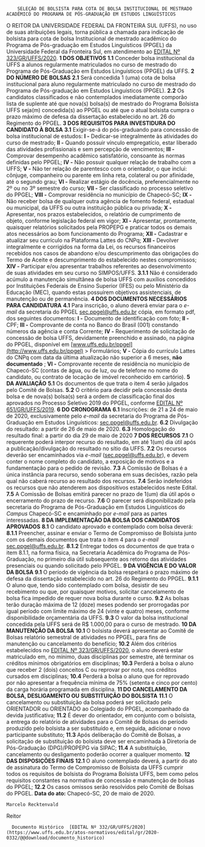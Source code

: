         SELEÇÃO DE BOLSISTA PARA COTA DE BOLSA INSTITUCIONAL DE MESTRADO ACADÊMICO DO PROGRAMA DE PÓS-GRADUAÇÃO EM ESTUDOS LINGUÍSTICOS  

 O REITOR DA UNIVERSIDADE FEDERAL DA FRONTEIRA SUL (UFFS), no uso de suas atribuições legais, torna pública a chamada para indicação de bolsista para cota de bolsa Institucional de mestrado acadêmico do Programa de Pós-graduação em Estudos Linguísticos (PPGEL) da Universidade Federal da Fronteira Sul, em atendimento ao [EDITAL Nº 323/GR/UFFS/2020](https://www.uffs.edu.br/atos-normativos/edital/gr/2020-0323).  **1 DOS OBJETIVOS** **1.1**  Conceder bolsa institucional da UFFS a alunos regularmente matriculados no curso de mestrado do Programa de Pós-Graduação em Estudos Linguísticos (PPGEL) da UFFS.  **2 DO NÚMERO DE BOLSAS** **2.1**  Será concedida 1 (uma) cota de bolsa institucional para aluno regularmente matriculado no curso de mestrado do Programa de Pós-graduação em Estudos Linguísticos (PPGEL). **2.2**  Os candidatos classificados e não contemplados imediatamente comporão lista de suplente até que nova(s) bolsa(s) de mestrado do Programa Bolsista UFFS seja(m) concedida(s) ao PPGEL ou até que o atual bolsista cumpra o prazo máximo de defesa da dissertação estabelecido no art. 26 do Regimento do PPGEL.  **3 DOS REQUISITOS PARA INVESTIDURA DO CANDIDATO À BOLSA** **3.1**  Exigir-se-á do pós-graduando para concessão de bolsa institucional de estudos: **I -**  Dedicar-se integralmente às atividades do curso de mestrado; **II -**  Quando possuir vínculo empregatício, estar liberado das atividades profissionais e sem percepção de vencimentos; **III -**  Comprovar desempenho acadêmico satisfatório, consoante às normas definidas pelo PPGEL; **IV -**  Não possuir qualquer relação de trabalho com a UFFS; **V -**  Não ter relação de parentesco com o orientador, o que inclui: cônjuge, companheiro ou parente em linha reta, colateral ou por afinidade, até o segundo grau; **VI -**  Realizar estágio de docência, preferencialmente no 2º ou no 3º semestre do curso; **VII -**  Ser classificado no processo seletivo do PPGEL; **VIII -**  Comprovar residência no município de Chapecó-SC; **IX -**  Não receber bolsa de qualquer outra agência de fomento federal, estadual ou municipal, da UFFS ou outra instituição pública ou privada; **X -**  Apresentar, nos prazos estabelecidos, o relatório de cumprimento de objeto, conforme legislação federal em vigor; **XI -**  Apresentar, prontamente, quaisquer relatórios solicitados pela PROPEPG e praticar todos os demais atos necessários ao bom funcionamento do Programa; **XII -**  Cadastrar e atualizar seu currículo na Plataforma Lattes do CNPq; **XIII -**  Devolver integralmente e corrigidos na forma da Lei, os recursos financeiros recebidos nos casos de abandono e/ou descumprimento das obrigações do Termo de Aceite e descumprimento do estabelecido nestes compromissos; **XIV -**  Participar e/ou apresentar trabalhos referentes ao desenvolvimento de suas atividades em seu curso no SIMPOS/UFFS. **3.1.1**  Não é considerado acúmulo a manutenção simultânea de bolsa UFFS com auxílios concedidos por Instituições Federais de Ensino Superior (IFES) ou pelo Ministério da Educação (MEC), quando estas possuírem objetivos assistenciais, de manutenção ou de permanência.  **4 DOS DOCUMENTOS NECESSÁRIOS PARA CANDIDATURA** **4.1**  Para inscrição, o aluno deverá enviar para o *e-mail*  da secretaria do PPGEL sec.ppgel@uffs.edu.br cópia, em formato pdf, dos seguintes documentos: **I -**  Documento de identificação com foto; **II -**  CPF; **III -**  Comprovante de conta no Banco do Brasil (001) constando números da agência e conta Corrente; **IV -**  Requerimento de solicitação de concessão de bolsa UFFS, devidamente preenchido e assinado, na página do PPGEL, disponível em [www.uffs.edu.br/ppgel](http://www.uffs.edu.br/ppgel) > Formulários; **V -**  Cópia do currículo Lattes do CNPq com data da última atualização não superior a 6 meses, **não** **documentado** ; **VI -**  Comprovante recente de residência no município de Chapecó-SC (contas de água, ou de luz, ou de telefone no nome do candidato, ou contrato de locação de imóvel reconhecido em cartório).  **5 DA AVALIAÇÃO** **5.1**  Os documentos de que trata o item 4 serão julgados pelo Comitê de Bolsas. **5.2**  O critério para decidir pela concessão desta bolsa e de nova(s) bolsa(s) será a ordem de classificação final dos aprovados no Processo Seletivo 2019 do PPGEL, conforme [EDITAL Nº 651/GR/UFFS/2019](https://www.uffs.edu.br/atos-normativos/edital/gr/2019-0651).  **6 DO CRONOGRAMA** **6.1**  Inscrições: de 21 a 24 de maio de 2020, exclusivamente pelo *e-mail*  da secretaria do Programa de Pós-Graduação em Estudos Linguísticos: sec.ppgel@uffs.edu.br. **6.2**  Divulgação do resultado: a partir de 26 de maio de 2020. **6.3**  Homologação do resultado final: a partir do dia 29 de maio de 2020  **7 DOS RECURSOS** **7.1**  O requerente poderá interpor recurso do resultado, em até 1(um) dia útil após a publicação/divulgação do resultado no sítio da UFFS. **7.2**  Os recursos deverão ser encaminhados via *e-mail*  (sec.ppgel@uffs.edu.br), e devem conter o nome completo do candidato, a exposição de motivos e a fundamentação para o pedido de revisão. **7.3**  A Comissão de Bolsas é a única instância para recurso, sendo soberana em suas decisões, razão pela qual não caberá recurso ao resultado dos recursos. **7.4**  Serão indeferidos os recursos que não atenderem aos dispositivos estabelecidos neste Edital. **7.5**  A Comissão de Bolsas emitirá parecer no prazo de 1(um) dia útil após o encerramento do prazo de recurso. **7.6**  O parecer será disponibilizado pela secretaria do Programa de Pós-Graduação em Estudos Linguísticos do *Campus*  Chapecó-SC e encaminhado por *e-mail*  para as partes interessadas.  **8 DA IMPLEMENTAÇÃO DA BOLSA DOS CANDIDATOS APROVADOS** **8.1**  O candidato aprovado e contemplado com bolsa deverá: **8.1.1**  Preencher, assinar e enviar o Termo de Compromisso de Bolsista junto com os demais documentos que trata o item 4 para o *e-mail*  sec.ppgel@uffs.edu.br. **8.1.2**  Entregar todos os documentos de que trata o item 8.1.1, na forma física, na Secretaria Acadêmica do Programa de Pós-Graduação, no primeiro dia útil subsequente aos retorno das atividades presenciais ou quando solicitado pelo PPGEL.  **9 DA VIGÊNCIA E DO VALOR DA BOLSA** **9.1**  O período de vigência da bolsa respeitará o prazo máximo de defesa da dissertação estabelecido no art. 26 do Regimento do PPGEL. **9.1.1**  O aluno que, tendo sido contemplado com bolsa, desistir de seu recebimento ou que, por quaisquer motivos, solicitar cancelamento de bolsa fica impedido de requer nova bolsa durante o curso. **9.2**  As bolsas terão duração máxima de 12 (doze) meses podendo ser prorrogadas por igual período com limite máximo de 24 (vinte e quatro) meses, conforme disponibilidade orçamentária da UFFS. **9.3**  O valor da bolsa institucional concedida pela UFFS será de R$ 1.000,00 para o curso de mestrado.  **10 DA MANUTENÇÃO DA BOLSA** **10.1**  O bolsista deverá apresentar ao Comitê de Bolsas relatório semestral de atividades no PPGEL, para fins de manutenção ou cancelamento do benefício; **10.2**  Além dos critérios estabelecidos no [EDITAL Nº 323/GR/UFFS/2020](https://www.uffs.edu.br/atos-normativos/edital/gr/2020-0323), o aluno deverá estar matriculado em, no mínimo, duas disciplinas por semestre, até terminar os créditos mínimos obrigatórios em disciplinas; **10.3**  Perderá a bolsa o aluno que receber 2 (dois) conceitos C ou reprovar por nota, nos créditos cursados em disciplinas; **10.4**  Perderá a bolsa o aluno que for reprovado por não apresentar a frequência mínima de 75% (setenta e cinco por cento) da carga horária programada em disciplina.  **11 DO CANCELAMENTO DA BOLSA, DESLIGAMENTO OU SUBSTITUIÇÃO DO BOLSISTA** **11.1**  O cancelamento ou substituição da bolsa poderá ser solicitado pelo ORIENTADOR ou ORIENTADO ao Colegiado do PPGEL, acompanhado da devida justificativa; **11.2**  É dever do orientador, em conjunto com o bolsista, a entrega do relatório de atividades para o Comitê de Bolsas do período produzido pelo bolsista a ser substituído e, em seguida, adicionar o novo participante substituto; **11.3**  Após deliberação do Comitê de Bolsas, a solicitação de substituição do bolsista deve ser encaminhada à Diretoria de Pós-Graduação (DPG)/PROPEPG via SIPAC; **11.4**  A substituição, cancelamento ou desligamento poderão ocorrer a qualquer momento.  **12 DAS DISPOSIÇÕES FINAIS** **12.1**  O aluno contemplado deverá, a partir do ato de assinatura do Termo de Compromisso de Bolsista da UFFS cumprir todos os requisitos de bolsista do Programa Bolsista UFFS, bem como pelos requisitos constantes na normativa de concessão e manutenção de bolsas do PPGEL; **12.2**  Os casos omissos serão resolvidos pelo Comitê de Bolsas do PPGEL.        **Data do ato:** Chapecó-SC, 20 de maio de 2020.   
 

    Marcelo Recktenvald   
 Reitor 

      Documento Histórico  [EDITAL Nº 332/GR/UFFS/2020](https://www.uffs.edu.br/atos-normativos/edital/gr/2020-0332/@@download/documento_historico)     
      